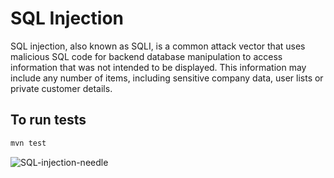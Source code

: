# SQL Injection

SQL injection, also known as SQLI, is a common attack vector that uses malicious SQL code for backend database manipulation to access information that was not intended to be displayed. This information may include any number of items, including sensitive company data, user lists or private customer details.

## To run tests



```bash
mvn test
```

![SQL-injection-needle](https://github.com/i-am-shipwrecked/java-sql-injector/assets/80786579/4443bfaa-8802-49ee-8df6-85291dfb7a1e)
